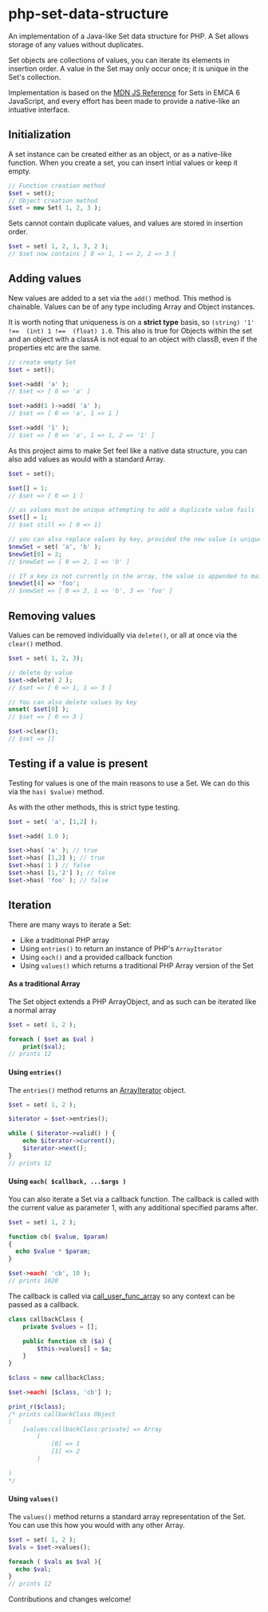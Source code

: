 # php-set-data-structure
An implementation of a Java-like Set data structure for PHP. A Set allows storage of any values without duplicates.

Set objects are collections of values, you can iterate its elements in insertion order. A value in the Set may only occur once; it is unique in the Set's collection. 

Implementation is based on the [MDN JS Reference](https://developer.mozilla.org/en/docs/Web/JavaScript/Reference/Global_Objects/Set) for Sets in EMCA 6 JavaScript, and every effort has been made to provide a native-like an intuative interface.

## Initialization
A set instance can be created either as an object, or as a native-like function. When you create a set, you can insert intial values or keep it empty.
````php
// Function creation method
$set = set();
// Object creation method
$set = new Set( 1, 2, 3 );
````

Sets cannot contain duplicate values, and values are stored in insertion order.
```` php
$set = set( 1, 2, 1, 3, 2 );
// $set now contains [ 0 => 1, 1 => 2, 2 => 3 ]
````

## Adding values
New values are added to a set via the `add()` method. This method is chainable. Values can be of any type including Array and Object instances.

It is worth noting that uniqueness is on a **strict type** basis, so `(string) '1' !==  (int) 1 !==  (float) 1.0`. This also is true for Objects within the set and an object with a classA is not equal to an object with classB, even if the properties etc are the same.
```` php
// create empty Set
$set = set(); 

$set->add( 'a' );
// $set => [ 0 => 'a' ]

$set->add(1 )->add( 'a' );
// $set => [ 0 => 'a', 1 => 1 ]

$set->add( '1' );
// $set => [ 0 => 'a', 1 => 1, 2 => '1' ]
````
As this project aims to make Set feel like a native data structure, you can also add values as would with a standard Array.
```` php
$set = set();

$set[] = 1;
// $set => [ 0 => 1 ]

// as values must be unique attempting to add a duplicate value fails
$set[] = 1;
// $set still => [ 0 => 1]

// you can also replace values by key, provided the new value is unique
$newSet = set( 'a', 'b' );
$newSet[0] = 2;
// $newSet => [ 0 => 2, 1 => 'b' ]

// If a key is not currently in the array, the value is appended to maintain insertion order
$newSet[4] => 'foo';
// $newSet => [ 0 => 2, 1 => 'b', 3 => 'foo' ]
````
## Removing values
Values can be removed individually via `delete()`, or all at once via the `clear()` method.
```` php
$set = set( 1, 2, 3);

// delete by value
$set->delete( 2 );
// $set => [ 0 => 1, 1 => 3 ]

// You can also delete values by key
unset( $set[0] );
// $set => [ 0 => 3 ]

$set->clear();
// $set => []
````

## Testing if a value is present
Testing for values is one of the main reasons to use a Set. We can do this via the `has( $value)` method.

As with the other methods, this is strict type testing.

```` php
$set = set( 'a', [1,2] );

$set->add( 1.0 );

$set->has( 'a' ); // true
$set->has( [1,2] ); // true
$set->has( 1 ) // false
$set->has( [1,'2'] ); // false
$set->has( 'foo' ); // false
````

## Iteration
There are many ways to iterate a Set:
* Like a traditional PHP array
* Using `entries()` to return an instance of PHP's `ArrayIterator`
* Using `each()` and a provided callback function
* Using `values()` which returns a traditional PHP Array version of the Set

#### As a traditional Array
The Set object extends a PHP ArrayObject, and as such can be iterated like a normal array
```` php
$set = set( 1, 2 );

foreach ( $set as $val )
    print($val);
// prints 12
````

#### Using `entries()`
The `entries()` method returns an [ArrayIterator](http://php.net/manual/en/class.arrayiterator.php) object.
```` php
$set = set( 1, 2 );

$iterator = $set->entries();

while ( $iterator->valid() ) {
    echo $iterator->current();
    $iterator->next();
}
// prints 12
````

#### Using `each( $callback, ...$args )`
You can also iterate a Set via a callback function. The callback is called with the current value as parameter 1, with any additional specified params after.

```` php
$set = set( 1, 2 );

function cb( $value, $param)
{
  echo $value * $param;
}

$set->each( 'cb', 10 );
// prints 1020
````
The callback is called via [call_user_func_array](http://php.net/manual/en/function.call-user-func-array.php) so any context can be passed as a callback.
```` php
class callbackClass {
    private $values = [];

    public function cb ($a) {
        $this->values[] = $a;
    }
}

$class = new callbackClass;

$set->each( [$class, 'cb'] );

print_r($class);
/* prints callbackClass Object
(
    [values:callbackClass:private] => Array
        (
            [0] => 1
            [1] => 2
        )

)
*/
````

#### Using `values()`
The `values()` method returns a standard array representation of the Set. You can use this how you would with any other Array.
```` php
$set = set( 1, 2 );
$vals = $set->values();

foreach ( $vals as $val ){
  echo $val;
}
// prints 12
````

Contributions and changes welcome!

